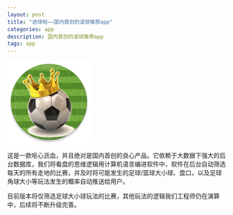 ```yaml
---
layout: post
title: "进球啦——国内首创的滚球推荐app"
categories: app
description: 国内首创的滚球推荐app
tags: app
---
```

![Logo](/media/files/logo.png)

这是一款呕心沥血，并且绝对是国内首创的良心产品。它依赖于大数据下强大的后台数据库，我们将看盘的思维逻辑用计算机语言编进软件中，软件在后台自动筛选每天的所有走地的比赛，并及时将可能发生的足球/篮球大小球、盘口，以及足球角球大小等玩法发生的概率自动推送给用户。

目前版本将仅筛选足球大小球玩法的比赛，其他玩法的逻辑我们工程师仍在演算中，后续将不断升级完善。